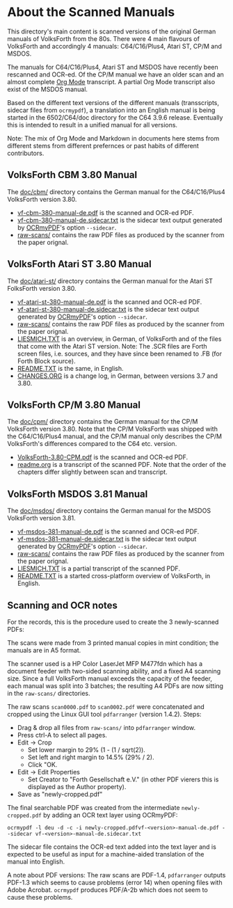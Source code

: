 # About the Scanned Manuals

This directory's main content is scanned versions of the original German
manuals of VolksForth from the 80s. There were 4 main flavours of VolksForth
and accordingly 4 manuals: C64/C16/Plus4, Atari ST, CP/M and MSDOS.

The manuals for C64/C16/Plus4, Atari ST and MSDOS have recently been rescanned
and OCR-ed. Of the CP/M manual we have an older scan and an almost complete
[Org Mode](https://orgmode.org/) transcript. A partial Org Mode transcript also
exist of the MSDOS manual.

Based on the different text versions of the different manuals (transscripts,
sidecar files from `ocrmypdf`), a translation into an English manual is being
started in the 6502/C64/doc directory for the C64 3.9.6 release. Eventually
this is intended to result in a unified manual for all versions.

Note: The mix of Org Mode and Markdown in documents here stems from different
stems from different prefernces or past habits of different contributors.

## VolksForth CBM 3.80 Manual

The [doc/cbm/](cbm) directory contains the German manual for the C64/C16/Plus4
VolksForth version 3.80.

* [vf-cbm-380-manual-de.pdf](cbm/vf-cbm-380-manual-de.pdf) is the scanned and
OCR-ed PDF.
* [vf-cbm-380-manual-de.sidecar.txt](cbm/vf-cbm-380-manual-de.sidecar.txt)
  is the sidecar text output generated by
  [OCRmyPDF](https://github.com/ocrmypdf/OCRmyPDF)'s option `--sidecar`.
* [raw-scans/](cbm/raw-scans) contains the raw PDF files as produced by the
  scanner from the paper orignal.

## VolksForth Atari ST 3.80 Manual

The [doc/atari-st/](atari-st) directory contains the German manual for the
Atari ST FolksForth version 3.80.

* [vf-atari-st-380-manual-de.pdf](atari-st/vf-atari-st-380-manual-de.pdf) is
  the scanned and OCR-ed PDF.
* [vf-atari-st-380-manual-de.sidecar.txt](atari-st/vf-atari-st-380-manual-de.sidecar.txt)
  is the sidecar text output generated by
  [OCRmyPDF](https://github.com/ocrmypdf/OCRmyPDF)'s option `--sidecar`.
* [raw-scans/](cbm/raw-scans) contains the raw PDF files as produced by the
  scanner from the paper orignal.
* [LIESMICH.TXT](atari-st/LIESMICH.TXT) is an overview, in German,
  of VolksForth and of the files that come with the Atari ST version.
  Note: The .SCR files are Forth screen files, i.e. sources, and they have
  since been renamed to .FB (for Forth Block source).
* [README.TXT](atari-st/README.TXT) is the same, in English.
* [CHANGES.ORG](atari-st/CHANGES.ORG) is a change log, in German, between
  versions 3.7 and 3.80.

## VolksForth CP/M 3.80 Manual

The [doc/cpm/](cpm) directory contains the German manual for the CP/M
VolksForth version 3.80. Note that the CP/M VolksForth was shipped with the
C64/C16/Plus4 manual, and the CP/M manual only describes the CP/M VolksForth's
differences compared to the C64 etc. version.

* [VolksForth-3.80-CPM.pdf](cpm/VolksForth-3.80-CPM.pdf) is the scanned
  and OCR-ed PDF.
* [readme.org](cpm/readme.org) is a transcript of the scanned PDF. Note that
  the order of the chapters differ slightly between scan and transcript.

## VolksForth MSDOS 3.81 Manual

The [doc/msdos/](msdos) directory contains the German manual for the MSDOS
VolksForth version 3.81.

* [vf-msdos-381-manual-de.pdf](msdos/vf-msdos-381-manual-de.pdf) is the scanned
  and OCR-ed PDF.
* [vf-msdos-381-manual-de.sidecar.txt](msdos/vf-msdos-381-manual-de.sidecar.txt)
  is the sidecar text output generated by
  [OCRmyPDF](https://github.com/ocrmypdf/OCRmyPDF)'s option `--sidecar`.
* [raw-scans/](msdos/raw-scans) contains the raw PDF files as produced by the
  scanner from the paper orignal.
* [LIESMICH.TXT](msdos/LIESMICH.TXT) is a partial transcript of the scanned
  PDF.
* [README.TXT](msdos/README.TXT) is a started cross-platform overview of
  VolksForth, in English.

## Scanning and OCR notes

For the records, this is the procedure used to create the 3 newly-scanned PDFs:

The scans were made from 3 printed manual copies in mint condition; the manuals
are in A5 format.

The scanner used is a HP Color LaserJet MFP M477fdn which has a document feeder
with two-sided scanning ability, and a fixed A4 scanning size.
Since a full VolksForth manual exceeds the capacity of the feeder,
each manual was split into 3 batches; the resulting A4 PDFs are now sitting
in the `raw-scans/` directories.

The raw scans `scan0000.pdf` to `scan0002.pdf` were concatenated and cropped
using the Linux GUI tool `pdfarranger` (version 1.4.2). Steps:
* Drag & drop all files from `raw-scans/` into `pdfarranger` window.
* Press ctrl-A to select all pages.
* Edit -> Crop
    * Set lower margin to 29% (1 - (1 / sqrt(2)).
    * Set left and right margin to 14.5% (29% / 2).
    * Click "OK.
* Edit -> Edit Properties
    * Set Creator to "Forth Gesellschaft e.V." (in other PDF vierers this is
      displayed as the Author property).
* Save as "newly-cropped.pdf"

The final searchable PDF was created from the intermediate `newly-cropped.pdf`
by adding an OCR text layer using OCRmyPDF:

```
ocrmypdf -l deu -d -c -i newly-cropped.pdfvf-<version>-manual-de.pdf --sidecar vf-<version>-manual-de.sidecar.txt
```

The sidecar file contains the OCR-ed text added into the text layer and is
expected to be useful as input for a machine-aided translation of the manual
into English.

A note about PDF versions: The raw scans are PDF-1.4, `pdfarranger` outputs
PDF-1.3 which seems to cause problems (error 14) when opening files with
Adobe Acrobat. `ocrmypdf` produces PDF/A-2b which does not seem to cause these
problems.
